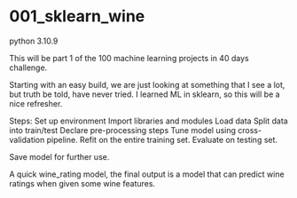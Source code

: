 # 001_sklearn_wine
python 3.10.9

This will be part 1 of the 100 machine learning projects in 40 days challenge.

Starting with an easy build, we are just looking at something that I see a lot,
but truth be told, have never tried. I learned ML in sklearn, so this will be a nice refresher.

Steps:
Set up environment
Import libraries and modules
Load data
Split data into train/test
Declare pre-processing steps
Tune model using cross-validation pipeline.
Refit on the entire training set.
Evaluate on testing set.

Save model for further use.

A quick wine_rating model, the final output is a model that can predict wine ratings when given some wine features.